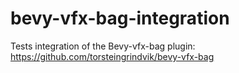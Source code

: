 # bevy-vfx-bag-integration

Tests integration of the Bevy-vfx-bag plugin: https://github.com/torsteingrindvik/bevy-vfx-bag
